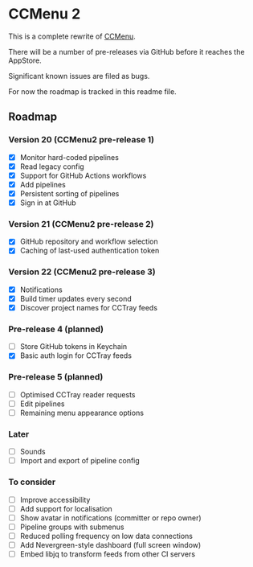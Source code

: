 # CCMenu 2

This is a complete rewrite of [CCMenu](https://github.com/erikdoe/ccmenu).

There will be a number of pre-releases via GitHub before it reaches the AppStore.

Significant known issues are filed as bugs.

For now the roadmap is tracked in this readme file.


## Roadmap

### Version 20 (CCMenu2 pre-release 1)

- [X] Monitor hard-coded pipelines
- [X] Read legacy config
- [X] Support for GitHub Actions workflows
- [X] Add pipelines 
- [X] Persistent sorting of pipelines
- [X] Sign in at GitHub

### Version 21 (CCMenu2 pre-release 2)

- [X] GitHub repository and workflow selection
- [X] Caching of last-used authentication token

### Version 22 (CCMenu2 pre-release 3)

- [X] Notifications
- [X] Build timer updates every second
- [X] Discover project names for CCTray feeds

### Pre-release 4 (planned)

- [ ] Store GitHub tokens in Keychain
- [X] Basic auth login for CCTray feeds

### Pre-release 5 (planned)

- [ ] Optimised CCTray reader requests
- [ ] Edit pipelines
- [ ] Remaining menu appearance options

### Later

- [ ] Sounds
- [ ] Import and export of pipeline config

### To consider

- [ ] Improve accessibility
- [ ] Add support for localisation
- [ ] Show avatar in notifications (committer or repo owner)
- [ ] Pipeline groups with submenus 
- [ ] Reduced polling frequency on low data connections
- [ ] Add Nevergreen-style dashboard (full screen window)
- [ ] Embed libjq to transform feeds from other CI servers
